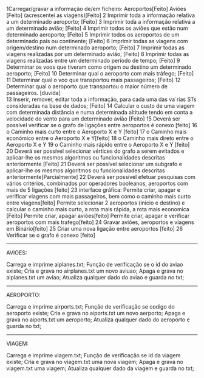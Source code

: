 1Carregar/gravar a informação de/em ficheiro:
	Aeroportos[Feito]
	Aviões	[Feito]
	(acrescentei as viagens)[Feito]
2 Imprimir toda	a informação relativa a um determinado aeroporto; [Feito]
3 Imprimir toda	a informação relativa a	um determinado avião; [Feito]
4 Imprimir todos os aviões que estão num determinado aeroporto; [Feito]
5 Imprimir todos os aeroportos de um determinado país ou continente; [Feito]
6 Imprimir todas as viagens com origem/destino num determinado aeroporto; [Feito]
7 Imprimir todas as viagens realizadas por um determinado avião; [Feito]
8 Imprimir todas as viagens realizadas entre um	determinado período de tempo; [Feito]
9 Determinar os	voos que tiveram como origem ou destino	um determinado aeroporto; [Feito]
10 Determinar qual o aeroporto com mais tráfego; [Feito]
11 Determinar qual o voo que transportou mais passageiros; [Feito]
12 Determinar qual o aeroporto que transportou o maior número de passageiros. [duvida]	
13 Inserir, remover, editar toda a informação, para cada uma das va´rias STs consideradas na base de dados; [Feito]
14 Calcular o custo de uma viagem com determinada distância e numa determinada altitude tendo em conta a velocidade do vento para um determinado avião [Feito]
15 Deverá ser possível verificar se o grafo de	ligações entre aeroportos é conexo [feito]
16 o Caminho mais curto	entre o	Aeroporto X e Y	[feito]
17 o Caminho mais económico entre o Aeroporto X	e Y[feito]
18 o Caminho mais direto entre o Aeroporto X e Y 
19 o Caminho mais rápido entre o Aeroporto X e Y [feito]
20 Deverá ser possível selecionar vértices do grafo a serem evitados e aplicar-lhe os mesmos algoritmos	ou funcionalidades descritas anteriormente [Feito]
21 Deverá ser possível selecionar um subgrafo e	aplicar-lhe os mesmos algoritmos ou funcionalidades descritas	anteriormente[Parcialmente]
22 Deverá ser possível efetuar pesquisas com vários critérios, combinados por operadores booleanos, aeroportos com mais de 5 ligações [feito]
23 interface gráfica:
	Permite criar, apagar e verificar viagens com mais passageiros, bem como o caminho mais curto entre viagens[feito]
	Permite selecionar 2 aeroportos (inicio e destino) e calcular o caminho mais curto, a rota mais rápida, a rota mais economica [Feito]
	Permite criar, apagar aviões[feito]
	Permite criar, apagar e verificar aeroportos com mais trafego[feito]
24 Gravar aviões, aeroportos e viagens em Binário[feito]
25 Criar uma nova ligação entre aeroportos [feito]
26 Verificar se o grafo é conexo [feito]


--------------------
AVIOES:

Carrega e imprime aiplanes.txt;
Função de verificação se o id do aviao existe;
Cria e grava no airplanes.txt um novo aviuao;
Apaga e grava no aiplanes.txt um aviao;
Atualiza qualquer dado do aviao e guarda no txt;

--------------------
AEROPORTO:

Carrega e imprime airports.txt;
Função de verificação se codigo do aeroporto existe;
Cria e grava no aiports.txt um novo aerporto;
Apaga e grava no aiports.txt um aeroporto; 
Atualiza qualquer dado do aeroporto e guarda no txt;


--------------------
VIAGEM:

Carrega e imprime viagem.txt;
Função de verificação se id da viagem existe;
Cria e grava no viagem.txt uma nova viagem;
Apaga e grava no viagem.txt uma viagem; 
Atualiza qualquer dado da viagem e guarda no txt;


